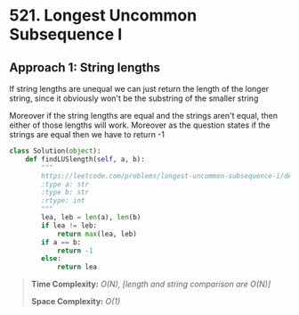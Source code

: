 # 521. Longest Uncommon Subsequence I

## Approach 1:  String lengths

If string lengths are unequal we can just return the length of the longer string, since it obviously won't be the substring of the smaller string

Moreover if the string lengths are equal and the strings aren't equal, then either of those lengths will work. Moreover as the question states if the strings are equal then we have to return -1

```python
class Solution(object):
    def findLUSlength(self, a, b):
        """
        https://leetcode.com/problems/longest-uncommon-subsequence-i/description/
        :type a: str
        :type b: str
        :rtype: int
        """
        lea, leb = len(a), len(b)
        if lea != leb:
            return max(lea, leb)
        if a == b:
            return -1
        else:
            return lea
```

> **Time Complexity:** _O\(N\), \[length and string comparison are O\(N\)\]_
>
> **Space Complexity:** _O\(1\)_

